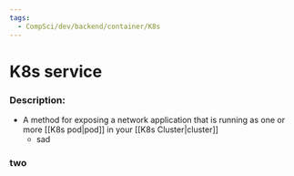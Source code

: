 ```yaml
---
tags:
  - CompSci/dev/backend/container/K8s
---
```

# K8s service
### Description:
- A method for exposing a network application that is running as one or more [[K8s pod|pod]] in your [[K8s Cluster|cluster]]
	- sad
### two